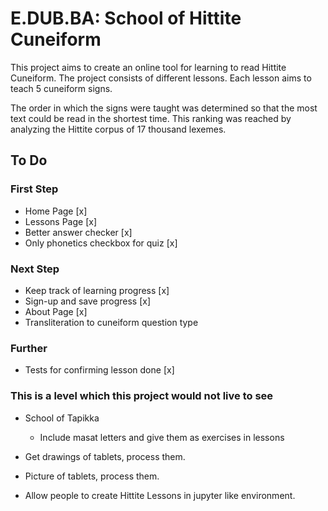 # E.DUB.BA: School of Hittite Cuneiform

This project aims to create an online tool for learning to read Hittite Cuneiform.
The project consists of different lessons. Each lesson aims to teach 5 cuneiform signs.

The order in which the signs were taught was determined so that the most text could be read in the shortest time.
This ranking was reached by analyzing the Hittite corpus of 17 thousand lexemes.

## To Do

### First Step

- Home Page [x]
- Lessons Page [x]
- Better answer checker [x]
- Only phonetics checkbox for quiz [x]

### Next Step

- Keep track of learning progress [x]
- Sign-up and save progress [x]
- About Page [x]
- Transliteration to cuneiform question type

### Further

- Tests for confirming lesson done [x]

### This is a level which this project would not live to see

- School of Tapikka
  - Include masat letters and give them as exercises in lessons
- Get drawings of tablets, process them.

- Picture of tablets, process them.

- Allow people to create Hittite Lessons in jupyter like environment.
